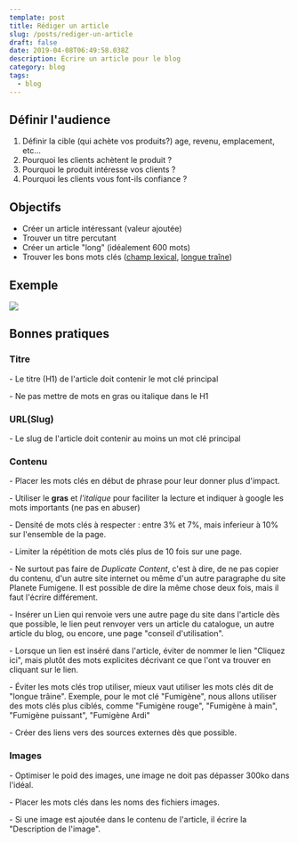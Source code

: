```yaml
---
template: post
title: Rédiger un article
slug: /posts/rediger-un-article
draft: false
date: 2019-04-08T06:49:58.038Z
description: Écrire un article pour le blog
category: blog
tags:
  - blog
---
```

## Définir l'audience

1. Définir la cible (qui achète vos produits?) age, revenu, emplacement, etc...
2. Pourquoi les clients achètent le produit ?
3. Pourquoi le produit intéresse vos clients ?
4. Pourquoi les clients vous font-ils confiance ?

## Objectifs

* Créer un article intéressant (valeur ajoutée)
* Trouver un titre percutant
* Créer un article "long" (idéalement 600 mots)
* Trouver les bons mots clés ([champ lexical](https://fr.wikipedia.org/wiki/Champ_lexical), [longue traîne](https://digitiz.fr/blog/longue-traine-seo/))

## Exemple

![](/media/perfectblogpost-514x600.jpg)

## Bonnes pratiques

### Titre

\- Le titre (H1) de l'article doit contenir le mot clé principal

\- Ne pas mettre de mots en gras ou italique dans le H1

### URL(Slug)

\- Le slug de l'article doit contenir au moins un mot clé principal

### Contenu

\- Placer les mots clés en début de phrase pour leur donner plus d'impact.

\- Utiliser le **gras** et _l'italique_ pour faciliter la lecture et indiquer à google les mots importants (ne pas en abuser)

\- Densité de mots clés à respecter : entre 3% et 7%, mais inferieur à 10% sur l'ensemble de la page.

\- Limiter la répétition de mots clés plus de 10 fois sur une page.

\- Ne surtout pas faire de _Duplicate Content_, c'est à dire, de ne pas copier du contenu, d'un autre site internet ou même d'un autre paragraphe du site Planete Fumigene. Il est possible de dire la même chose deux fois, mais il faut l'écrire différement.

\- Insérer un Lien qui renvoie vers une autre page du site dans l'article dès que possible, le lien peut renvoyer vers un article du catalogue, un autre article du blog, ou encore, une page "conseil d'utilisation".

\- Lorsque un lien est inséré dans l'article, éviter de nommer le lien "Cliquez ici", mais plutôt des mots explicites décrivant ce que l'ont va trouver en cliquant sur le lien. 

\- Éviter les mots clés trop utiliser, mieux vaut utiliser les mots clés dit de "longue trâine". Exemple, pour le mot clé "Fumigène", nous allons utiliser des mots clés plus ciblés, comme "Fumigène rouge", "Fumigène à main", "Fumigène puissant", "Fumigène Ardi"

\- Créer des liens vers des sources externes dès que possible.

### Images

\- Optimiser le poid des images, une image ne doit pas dépasser 300ko dans l'idéal.

\- Placer les mots clés dans les noms des fichiers images.

\- Si une image est ajoutée dans le contenu de l'article, il écrire la "Description de l'image".
